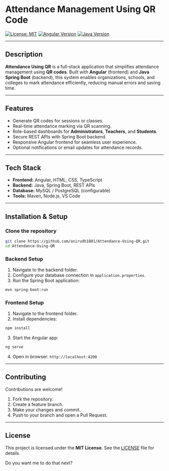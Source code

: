 # Attendance Management Using QR Code

[![License: MIT](https://img.shields.io/badge/License-MIT-yellow.svg)](LICENSE)
[![Angular Version](https://img.shields.io/badge/Angular-15+-blue)](https://angular.io/)
[![Java Version](https://img.shields.io/badge/Java-17+-green)](https://www.java.com/)

---

## Description
**Attendance Using QR** is a full-stack application that simplifies attendance management using **QR codes**. Built with **Angular** (frontend) and **Java Spring Boot** (backend), this system enables organizations, schools, and colleges to mark attendance efficiently, reducing manual errors and saving time.

---

## Features
- Generate QR codes for sessions or classes.
- Real-time attendance marking via QR scanning.
- Role-based dashboards for **Administrators**, **Teachers**, and **Students**.
- Secure REST APIs with Spring Boot backend.
- Responsive Angular frontend for seamless user experience.
- Optional notifications or email updates for attendance records.

---

## Tech Stack
- **Frontend:** Angular, HTML, CSS, TypeScript
- **Backend:** Java, Spring Boot, REST APIs
- **Database:** MySQL / PostgreSQL (configurable)
- **Tools:** Maven, Node.js, VS Code

---

## Installation & Setup

### Clone the repository
```bash
git clone https://github.com/anirudh1801/Attendance-Using-QR.git
cd Attendance-Using-QR
````

### Backend Setup

1. Navigate to the backend folder.
2. Configure your database connection in `application.properties`.
3. Run the Spring Boot application:

```bash
mvn spring-boot:run
```

### Frontend Setup

1. Navigate to the frontend folder.
2. Install dependencies:

```bash
npm install
```

3. Start the Angular app:

```bash
ng serve
```

4. Open in browser: `http://localhost:4200`

---

## Contributing

Contributions are welcome!

1. Fork the repository.
2. Create a feature branch.
3. Make your changes and commit.
4. Push to your branch and open a Pull Request.

---

## License

This project is licensed under the **MIT License**.
See the [LICENSE](LICENSE) file for details.



Do you want me to do that next?
```
